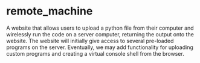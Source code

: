 # remote_machine

A website that allows users to upload a python file from their computer and wirelessly run the code on a server computer, returning the output onto the website. The website will initially give access to several pre-loaded programs on the server. Eventually, we may add functionality for uploading custom programs and creating a virtual console shell from the browser.
